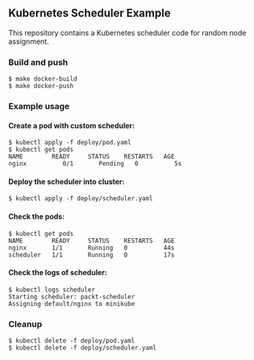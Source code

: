 ## Kubernetes Scheduler Example

This repository contains a Kubernetes scheduler code for random node assignment.

### Build and push
```
$ make docker-build
$ make docker-push
```


### Example usage


#### Create a pod with custom scheduler:
```
$ kubectl apply -f deploy/pod.yaml
$ kubectl get pods
NAME  		READY     STATUS    RESTARTS   AGE
nginx          0/1       Pending   0          5s
```

#### Deploy the scheduler into cluster:
```
$ kubectl apply -f deploy/scheduler.yaml
```

#### Check the pods:
```
$ kubectl get pods
NAME        READY     STATUS    RESTARTS   AGE
nginx       1/1       Running   0          44s
scheduler   1/1       Running   0          17s
```

#### Check the logs of scheduler:
```
$ kubectl logs scheduler
Starting scheduler: packt-scheduler
Assigning default/nginx to minikube 
```

### Cleanup
```
$ kubectl delete -f deploy/pod.yaml
$ kubectl delete -f deploy/scheduler.yaml
```
